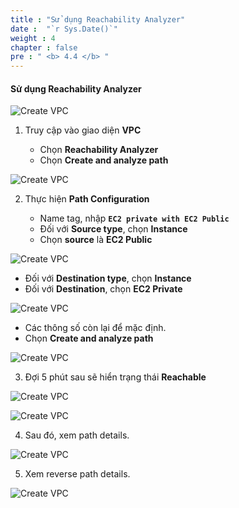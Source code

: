 ```yaml
---
title : "Sử dụng Reachability Analyzer"
date :  "`r Sys.Date()`" 
weight : 4
chapter : false
pre : " <b> 4.4 </b> "
---
```


#### Sử dụng Reachability Analyzer

![Create VPC](/images/4-CreateEc2Server-update/4-Using-Reachability-Analyzer/Check-img1.png?featherlight=false&width=60pc)

1. Truy cập vào giao diện **VPC**

   - Chọn **Reachability Analyzer**
   - Chọn **Create and analyze path**

![Create VPC](/images/4-CreateEc2Server-update/4-Using-Reachability-Analyzer/Check-img2.png?featherlight=false&width=60pc)

2. Thực hiện **Path Configuration**

   - Name tag, nhập **```EC2 private with EC2 Public```**
   - Đối với **Source type**, chọn **Instance**
   - Chọn **source** là **EC2 Public**

![Create VPC](/images/4-CreateEc2Server-update/4-Using-Reachability-Analyzer/Check-img3.png?featherlight=false&width=60pc)

   - Đối với **Destination type**, chọn **Instance**
   - Đối với **Destination**, chọn **EC2 Private**

![Create VPC](/images/4-CreateEc2Server-update/4-Using-Reachability-Analyzer/Check-img4.png?featherlight=false&width=60pc)

   - Các thông số còn lại để mặc định. 
   - Chọn **Create and analyze path**

![Create VPC](/images/4-CreateEc2Server-update/4-Using-Reachability-Analyzer/Check-img5.png?featherlight=false&width=60pc)

3. Đợi 5 phút sau sẽ hiển trạng thái **Reachable**

![Create VPC](/images/4-CreateEc2Server-update/4-Using-Reachability-Analyzer/Check-img6.png?featherlight=false&width=60pc)

![Create VPC](/images/4-CreateEc2Server-update/4-Using-Reachability-Analyzer/Check-img7.png?featherlight=false&width=60pc)

4. Sau đó, xem path details.

![Create VPC](/images/4-CreateEc2Server-update/4-Using-Reachability-Analyzer/Check-img8.png?featherlight=false&width=60pc)

5. Xem reverse path details.

![Create VPC](/images/4-CreateEc2Server-update/4-Using-Reachability-Analyzer/Check-img9.png?featherlight=false&width=60pc)

